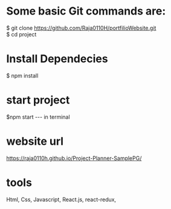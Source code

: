 # Some basic Git commands are:

$ git clone https://github.com/Raja0110H/portfilioWebsite.git      
$ cd project 

# Install  Dependecies

$ npm install

# start project 
$npm start --- in terminal
  
# website url  
https://raja0110h.github.io/Project-Planner-SamplePG/

# tools

Html,
Css,
Javascript,
React.js,
react-redux,

